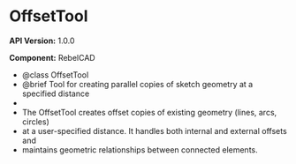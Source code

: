# OffsetTool

**API Version:** 1.0.0

**Component:** RebelCAD

* @class OffsetTool
 * @brief Tool for creating parallel copies of sketch geometry at a specified distance
 * 
 * The OffsetTool creates offset copies of existing geometry (lines, arcs, circles)
 * at a user-specified distance. It handles both internal and external offsets and
 * maintains geometric relationships between connected elements.

